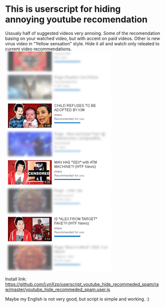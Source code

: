 # This is userscript for hiding annoying youtube recomendation
Ussualy half of suggested videos very annoing.
Some of the recomendation basing on your watched video, but with accent on paid videos.
Other is new virus video in "Yellow sensation" style.
Hide it all and watch only releated to current video recommendations.
![Alt text](/snapshot.png?raw=true "Optional Title")

Install link: https://github.com/LynXzp/userscript_youtube_hide_recommeded_spam/raw/master/youtube_hide_recommeded_spam.user.js

Maybe my English is not very good, but script is simple and working. :)
